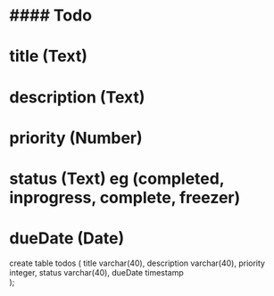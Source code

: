 # #### Todo
#     title (Text)
#     description (Text)
#     priority (Number)
#     status (Text) eg (completed, inprogress, complete, freezer)
#     dueDate (Date)

create table todos (
    title varchar(40),
    description varchar(40),
    priority integer, 
    status varchar(40), 
    dueDate timestamp  
);
